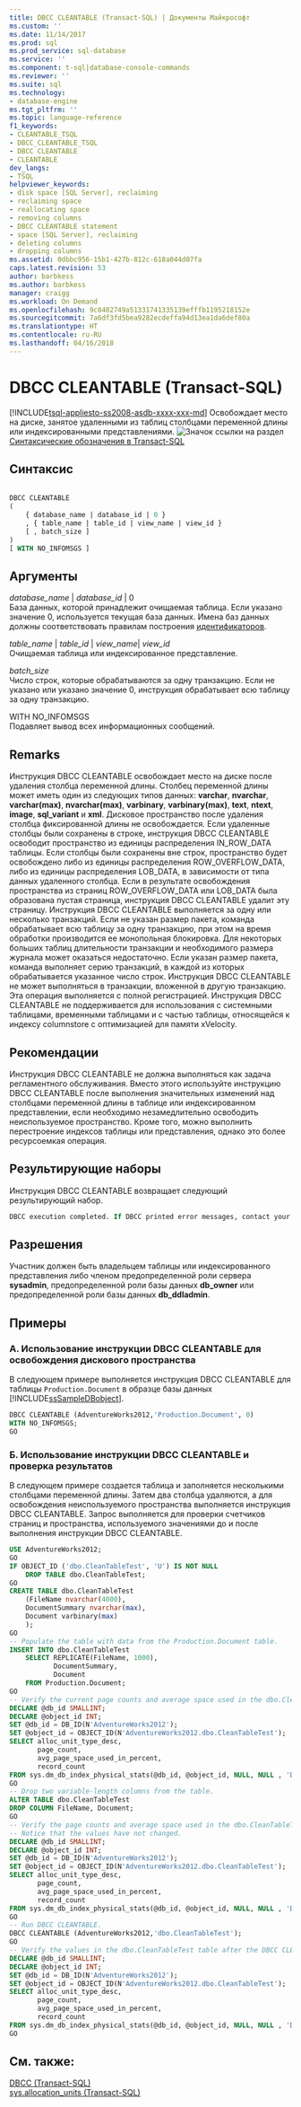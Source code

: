 ```yaml
---
title: DBCC CLEANTABLE (Transact-SQL) | Документы Майкрософт
ms.custom: ''
ms.date: 11/14/2017
ms.prod: sql
ms.prod_service: sql-database
ms.service: ''
ms.component: t-sql|database-console-commands
ms.reviewer: ''
ms.suite: sql
ms.technology:
- database-engine
ms.tgt_pltfrm: ''
ms.topic: language-reference
f1_keywords:
- CLEANTABLE_TSQL
- DBCC_CLEANTABLE_TSQL
- DBCC CLEANTABLE
- CLEANTABLE
dev_langs:
- TSQL
helpviewer_keywords:
- disk space [SQL Server], reclaiming
- reclaiming space
- reallocating space
- removing columns
- DBCC CLEANTABLE statement
- space [SQL Server], reclaiming
- deleting columns
- dropping columns
ms.assetid: 0dbbc956-15b1-427b-812c-618a044d07fa
caps.latest.revision: 53
author: barbkess
ms.author: barbkess
manager: craigg
ms.workload: On Demand
ms.openlocfilehash: 9c8402749a51331741335139efffb1195218152e
ms.sourcegitcommit: 7a6df3fd5bea9282ecdeffa94d13ea1da6def80a
ms.translationtype: HT
ms.contentlocale: ru-RU
ms.lasthandoff: 04/16/2018
---
```

# <a name="dbcc-cleantable-transact-sql"></a>DBCC CLEANTABLE (Transact-SQL)
[!INCLUDE[tsql-appliesto-ss2008-asdb-xxxx-xxx-md](../../includes/tsql-appliesto-ss2008-asdb-xxxx-xxx-md.md)]
Освобождает место на диске, занятое удаленными из таблиц столбцами переменной длины или индексированными представлениями.
![Значок ссылки на раздел](../../database-engine/configure-windows/media/topic-link.gif "Значок ссылки на раздел") [Синтаксические обозначения в Transact-SQL](../../t-sql/language-elements/transact-sql-syntax-conventions-transact-sql.md)
  
## <a name="syntax"></a>Синтаксис  
  
```sql
  
DBCC CLEANTABLE  
(  
    { database_name | database_id | 0 }  
    , { table_name | table_id | view_name | view_id }  
    [ , batch_size ]  
)  
[ WITH NO_INFOMSGS ]  
```  
  
## <a name="arguments"></a>Аргументы  
 *database_name* | *database_id* | 0  
 База данных, которой принадлежит очищаемая таблица. Если указано значение 0, используется текущая база данных. Имена баз данных должны соответствовать правилам построения [идентификаторов](../../relational-databases/databases/database-identifiers.md).  
  
 *table_name* | *table_id* | *view_name*| *view_id*  
 Очищаемая таблица или индексированное представление.  
  
 *batch_size*  
 Число строк, которые обрабатываются за одну транзакцию. Если не указано или указано значение 0, инструкция обрабатывает всю таблицу за одну транзакцию.  
  
 WITH NO_INFOMSGS  
 Подавляет вывод всех информационных сообщений.  
  
## <a name="remarks"></a>Remarks  
Инструкция DBCC CLEANTABLE освобождает место на диске после удаления столбца переменной длины. Столбец переменной длины может иметь один из следующих типов данных: **varchar**, **nvarchar**, **varchar(max)**, **nvarchar(max)**, **varbinary**, **varbinary(max)**, **text**, **ntext**, **image**, **sql_variant** и **xml**. Дисковое пространство после удаления столбца фиксированной длины не освобождается.
Если удаленные столбцы были сохранены в строке, инструкция DBCC CLEANTABLE освободит пространство из единицы распределения IN_ROW_DATA таблицы. Если столбцы были сохранены вне строк, пространство будет освобождено либо из единицы распределения ROW_OVERFLOW_DATA, либо из единицы распределения LOB_DATA, в зависимости от типа данных удаленного столбца. Если в результате освобождения пространства из страниц ROW_OVERFLOW_DATA или LOB_DATA была образована пустая страница, инструкция DBCC CLEANTABLE удалит эту страницу.
Инструкция DBCC CLEANTABLE выполняется за одну или несколько транзакций. Если не указан размер пакета, команда обрабатывает всю таблицу за одну транзакцию, при этом на время обработки производится ее монопольная блокировка. Для некоторых больших таблиц длительности транзакции и необходимого размера журнала может оказаться недостаточно. Если указан размер пакета, команда выполняет серию транзакций, в каждой из которых обрабатывается указанное число строк. Инструкция DBCC CLEANTABLE не может выполняться в транзакции, вложенной в другую транзакцию.
Эта операция выполняется с полной регистрацией.
Инструкция DBCC CLEANTABLE не поддерживается для использования с системными таблицами, временными таблицами и с частью таблицы, относящейся к индексу columnstore с оптимизацией для памяти xVelocity.
  
## <a name="best-practices"></a>Рекомендации  
Инструкция DBCC CLEANTABLE не должна выполняться как задача регламентного обслуживания. Вместо этого используйте инструкцию DBCC CLEANTABLE после выполнения значительных изменений над столбцами переменной длины в таблице или индексированном представлении, если необходимо незамедлительно освободить неиспользуемое пространство. Кроме того, можно выполнить перестроение индексов таблицы или представления, однако это более ресурсоемкая операция.
  
## <a name="result-sets"></a>Результирующие наборы  
Инструкция DBCC CLEANTABLE возвращает следующий результирующий набор.
  
```sql
DBCC execution completed. If DBCC printed error messages, contact your system administrator.  
```  
  
## <a name="permissions"></a>Разрешения  
 Участник должен быть владельцем таблицы или индексированного представления либо членом предопределенной роли сервера **sysadmin**, предопределенной роли базы данных **db_owner** или предопределенной роли базы данных **db_ddladmin**.  
  
## <a name="examples"></a>Примеры  
### <a name="a-using-dbcc-cleantable-to-reclaim-space"></a>A. Использование инструкции DBCC CLEANTABLE для освобождения дискового пространства  
В следующем примере выполняется инструкция DBCC CLEANTABLE для таблицы `Production.Document` в образце базы данных [!INCLUDE[ssSampleDBobject](../../includes/sssampledbobject-md.md)].
  
```sql  
DBCC CLEANTABLE (AdventureWorks2012,'Production.Document', 0)  
WITH NO_INFOMSGS;  
GO  
```  
  
### <a name="b-using-dbcc-cleantable-and-verifying-results"></a>Б. Использование инструкции DBCC CLEANTABLE и проверка результатов  
В следующем примере создается таблица и заполняется несколькими столбцами переменной длины. Затем два столбца удаляются, а для освобождения неиспользуемого пространства выполняется инструкция DBCC CLEANTABLE. Запрос выполняется для проверки счетчиков страниц и пространства, используемого значениями до и после выполнения инструкции DBCC CLEANTABLE.
  
```sql  
USE AdventureWorks2012;  
GO  
IF OBJECT_ID ('dbo.CleanTableTest', 'U') IS NOT NULL  
    DROP TABLE dbo.CleanTableTest;  
GO  
CREATE TABLE dbo.CleanTableTest  
    (FileName nvarchar(4000),   
    DocumentSummary nvarchar(max),  
    Document varbinary(max)  
    );  
GO  
-- Populate the table with data from the Production.Document table.  
INSERT INTO dbo.CleanTableTest  
    SELECT REPLICATE(FileName, 1000),   
           DocumentSummary,   
           Document  
    FROM Production.Document;  
GO  
-- Verify the current page counts and average space used in the dbo.CleanTableTest table.  
DECLARE @db_id SMALLINT;  
DECLARE @object_id INT;  
SET @db_id = DB_ID(N'AdventureWorks2012');  
SET @object_id = OBJECT_ID(N'AdventureWorks2012.dbo.CleanTableTest');  
SELECT alloc_unit_type_desc,   
       page_count,   
       avg_page_space_used_in_percent,   
       record_count  
FROM sys.dm_db_index_physical_stats(@db_id, @object_id, NULL, NULL , 'Detailed');  
GO  
-- Drop two variable-length columns from the table.  
ALTER TABLE dbo.CleanTableTest  
DROP COLUMN FileName, Document;  
GO  
-- Verify the page counts and average space used in the dbo.CleanTableTest table  
-- Notice that the values have not changed.  
DECLARE @db_id SMALLINT;  
DECLARE @object_id INT;  
SET @db_id = DB_ID(N'AdventureWorks2012');  
SET @object_id = OBJECT_ID(N'AdventureWorks2012.dbo.CleanTableTest');  
SELECT alloc_unit_type_desc,   
       page_count,   
       avg_page_space_used_in_percent,   
       record_count  
FROM sys.dm_db_index_physical_stats(@db_id, @object_id, NULL, NULL , 'Detailed');  
GO  
-- Run DBCC CLEANTABLE.  
DBCC CLEANTABLE (AdventureWorks2012,'dbo.CleanTableTest');  
GO  
-- Verify the values in the dbo.CleanTableTest table after the DBCC CLEANTABLE command.  
DECLARE @db_id SMALLINT;  
DECLARE @object_id INT;  
SET @db_id = DB_ID(N'AdventureWorks2012');  
SET @object_id = OBJECT_ID(N'AdventureWorks2012.dbo.CleanTableTest');  
SELECT alloc_unit_type_desc,   
       page_count,   
       avg_page_space_used_in_percent,   
       record_count  
FROM sys.dm_db_index_physical_stats(@db_id, @object_id, NULL, NULL , 'Detailed');  
GO  
```  
  
## <a name="see-also"></a>См. также:  
[DBCC (Transact-SQL)](../../t-sql/database-console-commands/dbcc-transact-sql.md)  
 [sys.allocation_units (Transact-SQL)](../../relational-databases/system-catalog-views/sys-allocation-units-transact-sql.md)  
  
  
